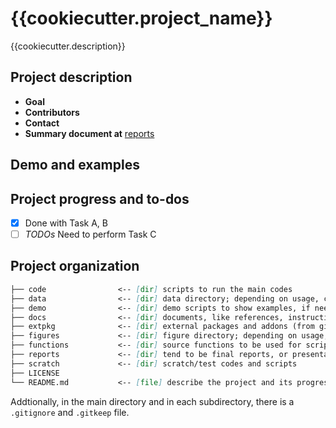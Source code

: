 # {{cookiecutter.project_name}}

{{cookiecutter.description}}

## Project description

- **Goal**
- **Contributors**
- **Contact**
- **Summary document at** [reports](reports)

## Demo and examples

## Project progress and to-dos

- [x] Done with Task A, B
- [ ] *TODOs* Need to perform Task C

## Project organization

``` markdown
├── code                <-- [dir] scripts to run the main codes
├── data                <-- [dir] data directory; depending on usage, create further subdirectories and update the *.gitignore* and *.gitkeep* files
├── demo                <-- [dir] demo scripts to show examples, if needed
├── docs                <-- [dir] documents, like references, instructions, some reports
├── extpkg              <-- [dir] external packages and addons (from github or matlabexchange for example); either download them straight here, clone them, or add as a submodule
├── figures             <-- [dir] figure directory; depending on usage, create further subdirectories
├── functions           <-- [dir] source functions to be used for scripts
├── reports             <-- [dir] tend to be final reports, or presentations
├── scratch             <-- [dir] scratch/test codes and scripts
├── LICENSE
└── README.md           <-- [file] describe the project and its progress here
```

Addtionally, in the main directory and in each subdirectory, there is  a `.gitignore` and `.gitkeep` file.
